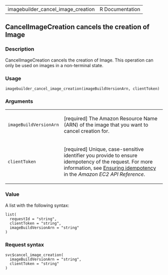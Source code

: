<table style="width: 100%;">
<tbody>
<tr class="odd">
<td>imagebuilder_cancel_image_creation</td>
<td style="text-align: right;">R Documentation</td>
</tr>
</tbody>
</table>

## CancelImageCreation cancels the creation of Image

### Description

CancelImageCreation cancels the creation of Image. This operation can
only be used on images in a non-terminal state.

### Usage

    imagebuilder_cancel_image_creation(imageBuildVersionArn, clientToken)

### Arguments

<table>
<colgroup>
<col style="width: 35%" />
<col style="width: 65%" />
</colgroup>
<tbody>
<tr class="odd">
<td><code
id="imagebuilder_cancel_image_creation_:_imageBuildVersionArn">imageBuildVersionArn</code></td>
<td><p>[required] The Amazon Resource Name (ARN) of the image that you
want to cancel creation for.</p></td>
</tr>
<tr class="even">
<td><code
id="imagebuilder_cancel_image_creation_:_clientToken">clientToken</code></td>
<td><p>[required] Unique, case-sensitive identifier you provide to
ensure idempotency of the request. For more information, see <a
href="https://docs.aws.amazon.com/AWSEC2/latest/APIReference/Run_Instance_Idempotency.html">Ensuring
idempotency</a> in the <em>Amazon EC2 API Reference</em>.</p></td>
</tr>
</tbody>
</table>

### Value

A list with the following syntax:

    list(
      requestId = "string",
      clientToken = "string",
      imageBuildVersionArn = "string"
    )

### Request syntax

    svc$cancel_image_creation(
      imageBuildVersionArn = "string",
      clientToken = "string"
    )
